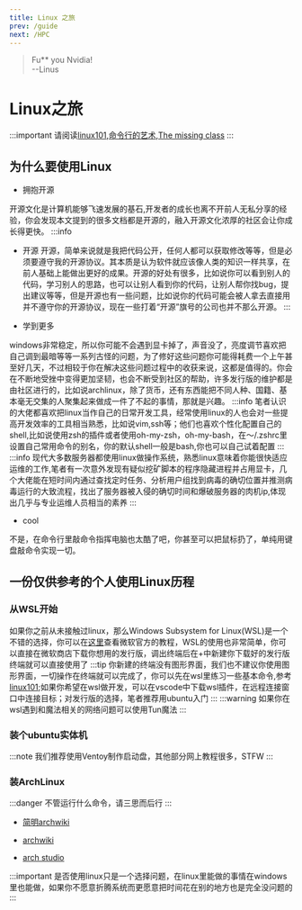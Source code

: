 ```yaml
---
title: Linux 之旅
prev: /guide
next: /HPC
---
```

> Fu** you Nvidia!          
--Linus
# Linux之旅
:::important
请阅读[linux101](https://101.ustclug.org/),[命令行的艺术](https://github.com/jlevy/the-art-of-command-line/blob/master/README-zh.md),[The missing class](https://missing-semester-cn.github.io/)
:::
## 为什么要使用Linux
* 拥抱开源

开源文化是计算机能够飞速发展的基石,开发者的成长也离不开前人无私分享的经验，你会发现本文提到的很多文档都是开源的，融入开源文化浓厚的社区会让你成长得更快。
:::info
* 开源
开源，简单来说就是我把代码公开，任何人都可以获取修改等等，但是必须要遵守我的开源协议。其本质是认为软件就应该像人类的知识一样共享，在前人基础上能做出更好的成果。开源的好处有很多，比如说你可以看到别人的代码，学习别人的思路，也可以让别人看到你的代码，让别人帮你找bug，提出建议等等，但是开源也有一些问题，比如说你的代码可能会被人拿去直接用并不遵守你的开源协议，现在一些打着“开源”旗号的公司也并不那么开源。
:::

* 学到更多

windows非常稳定，所以你可能不会遇到显卡掉了，声音没了，亮度调节喜欢把自己调到最暗等等一系列古怪的问题，为了修好这些问题你可能得耗费一个上午甚至好几天，不过相较于你在解决这些问题过程中的收获来说，这都是值得的。你会在不断地受挫中变得更加坚韧，也会不断受到社区的帮助，许多发行版的维护都是由社区进行的，比如说archlinux，除了货币，还有东西能把不同人种、国籍、基本毫无交集的人聚集起来做成一件了不起的事情，那就是兴趣。
:::info
笔者认识的大佬都喜欢把linux当作自己的日常开发工具，经常使用linux的人也会对一些提高开发效率的工具相当熟悉，比如说vim,ssh等；他们也喜欢个性化配置自己的shell,比如说使用zsh的插件或者使用oh-my-zsh，oh-my-bash，在～/.zshrc里设置自己常用命令的别名，你的默认shell一般是bash,你也可以自己试着配置
:::
:::info
现代大多数服务器都使用linux做操作系统，熟悉linux意味着你能很快适应运维的工作,笔者有一次意外发现有疑似挖矿脚本的程序隐藏进程并占用显卡，几个大佬能在短时间内通过查找定时任务、分析用户组找到病毒的确切位置并推测病毒运行的大致流程，找出了服务器被入侵的确切时间和爆破服务器的肉机ip,体现出几乎与专业运维人员相当的素养
:::
* cool

不是，在命令行里敲命令指挥电脑也太酷了吧，你甚至可以把鼠标扔了，单纯用键盘敲命令实现一切。

## 一份仅供参考的个人使用Linux历程

### 从WSL开始

如果你之前从未接触过linux，那么Windows Subsystem for Linux(WSL)是一个不错的选择，你可以在[这里](https://learn.microsoft.com/zh-cn/windows/wsl/install)查看微软官方的教程，WSL的使用也非常简单，你可以直接在微软商店下载你想用的发行版，调出终端后在+中新建你下载好的发行版终端就可以直接使用了
:::tip
你新建的终端没有图形界面，我们也不建议你使用图形界面，一切操作在终端就可以完成了，你可以先在wsl里练习一些基本命令,参考[linux101](https://101.ustclug.org/);如果你希望在wsl做开发，可以在vscode中下载wsl插件，在远程连接窗口中连接目标；对发行版的选择，笔者推荐用ubuntu入门
:::
:::warning
如果你在wsl遇到和魔法相关的网络问题可以使用Tun魔法
:::
### 装个ubuntu实体机

:::note
我们推荐使用Ventoy制作启动盘，其他部分网上教程很多，STFW
:::

### 装ArchLinux
:::danger
不管运行什么命令，请三思而后行
:::
* [简明archwiki](https://arch.icekylin.online/)

* [archwiki](https://wiki.archlinuxcn.org/wiki/)

* [arch studio](https://archlinuxstudio.github.io/ArchLinuxTutorial/#/)


:::important
是否使用linux只是一个选择问题，在linux里能做的事情在windows里也能做，如果你不愿意折腾系统而更愿意把时间花在别的地方也是完全没问题的
:::


<CommentService/>